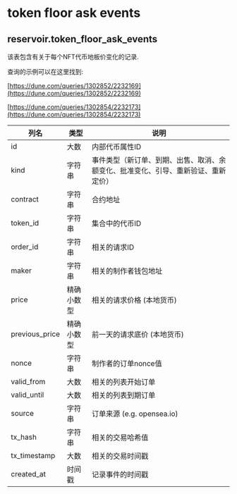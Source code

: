 # token floor ask events

## **reservoir.token\_floor\_ask\_events**

该表包含有关于每个NFT代币地板价变化的记录.

查询的示例可以在这里找到:

[https://dune.com/queries/1302852/2232169](https://dune.com/queries/1302852/2232169)

[https://dune.com/queries/1302854/2232173](https://dune.com/queries/1302854/2232173)

| **列名** | **类型**  | **说明**                                                                                                 |
|-----------------|-----------|-----------------------------------------------------------------------------------------------------------------|
| id              | 大数    | 内部代币属性ID                                                                                     |
| kind            | 字符串    | 事件类型（新订单、到期、出售、取消、余额变化、批准变化、引导、重新验证、重新定价） |
| contract        | 字符串    | 合约地址                                                                                                |
| token\_id       | 字符串    | 集合中的代币ID                                                                               |
| order\_id       | 字符串    | 相关的请求ID                                                                                             |
| maker           | 字符串    | 相关的制作者钱包地址                                                                             |
| price           | 精确小数型   | 相关的请求价格 (本地货币)                                                                          |
| previous\_price | 精确小数型   | 前一天的请求底价 (本地货币)                                                                          |
| nonce           | 字符串    | 制作者的订单nonce值                                                                                    |
| valid\_from     | 大数    | 相关的列表开始订单                                                                                   |
| valid\_until    | 大数    | 相关的列表到期订单                                                                              |
| source          | 字符串    | 订单来源 (e.g. opensea.io)                                                                           |
| tx\_hash        | 字符串    | 相关的交易哈希值                                                                                     |
| tx\_timestamp   | 大数    | 相关的交易时间戳                                                                               |   
| created\_at     | 时间戳 | 记录事件的时间戳                                                                                |

